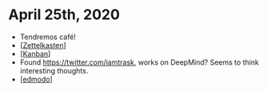 # April 25th, 2020
- Tendremos café!
- [[Zettelkasten]]
- [[Kanban]]
- Found https://twitter.com/iamtrask, works on DeepMind? Seems to think interesting thoughts.
- [[edmodo]]

[//begin]: # "Autogenerated link references for markdown compatibility"
[Zettelkasten]: ../zettelkasten.md "Zettelkasten"
[Kanban]: ../kanban.md "Kanban"
[edmodo]: ../edmodo.md "Edmodo"
[//end]: # "Autogenerated link references"